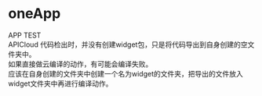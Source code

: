 # oneApp

APP TEST
<br />
APICloud 代码检出时，并没有创建widget包，只是将代码导出到自身创建的空文件夹中。
<br />
如果直接做云编译的动作，有可能会编译失败。
<br />
应该在自身创建的文件夹中创建一个名为widget的文件夹，把导出的文件放入widget文件夹中再进行编译动作。
